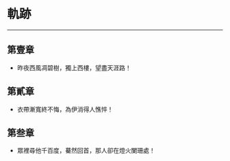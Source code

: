 
# 軌跡
---

## 第壹章
* 昨夜西風凋碧樹，獨上西樓，望盡天涯路！

## 第貳章
* 衣帶漸寬終不悔，為伊消得人憔悴！

## 第叁章
* 眾裡尋他千百度，驀然回首，那人卻在燈火闌珊處！
